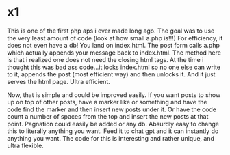 # x1

This is one of the first php aps i ever made long ago. The goal was to use the very least amount of code (look at how small a.php is!!!) For efficiency, it does not even have a db! You land on index.html. The post form calls a.php which actually appends your message back to index.html. The method here is that i realized one does not need the closing html tags. At the time i thought this was bad ass code...it locks index.html so no one else can write to it, appends the post (most efficient way) and then unlocks it. And it just serves the html page.  Ultra efficient. 

Now, that is simple and could be improved easily. If you want posts to show up on top of other posts, have a marker like <start heereee> or something and have the code find the marker and then insert new posts under it. Or have the code count a number of spaces from the top and insert the new posts at that point. Pagnation could easily be added or any db. Absurdly easy to change this to literally anything you want. Feed it to chat gpt and it can instantly do anything you want. The code for this is interesting and rather unique, and ultra flexible. 

